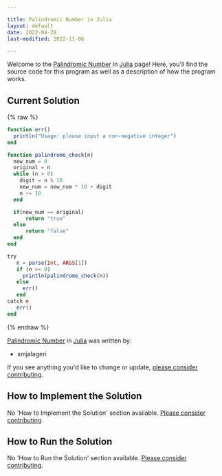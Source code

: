 ```yaml
---

title: Palindromic Number in Julia
layout: default
date: 2022-04-28
last-modified: 2022-11-06

---
```


Welcome to the [Palindromic Number](https://sampleprograms.io/projects/palindromic-number) in [Julia](https://sampleprograms.io/languages/julia) page! Here, you'll find the source code for this program as well as a description of how the program works.

## Current Solution

{% raw %}

```julia
function err() 
  println("Usage: please input a non-negative integer")
end

function palindrome_check(n)
  new_num = 0
  original = n
  while (n > 0)
    digit = n % 10
    new_num = new_num * 10 + digit 
    n ÷= 10
  end

  if(new_num == original)
      return "true"
  else
      return "false"
  end
end

try
   n = parse(Int, ARGS[1])
   if (n >= 0)
     println(palindrome_check(n))
   else
     err()
   end
catch e
   err()
end
```

{% endraw %}

[Palindromic Number](https://sampleprograms.io/projects/palindromic-number) in [Julia](https://sampleprograms.io/languages/julia) was written by:

- smjalageri

If you see anything you'd like to change or update, [please consider contributing](https://github.com/TheRenegadeCoder/sample-programs).

## How to Implement the Solution

No 'How to Implement the Solution' section available. [Please consider contributing](https://github.com/TheRenegadeCoder/sample-programs-website).

## How to Run the Solution

No 'How to Run the Solution' section available. [Please consider contributing](https://github.com/TheRenegadeCoder/sample-programs-website).
